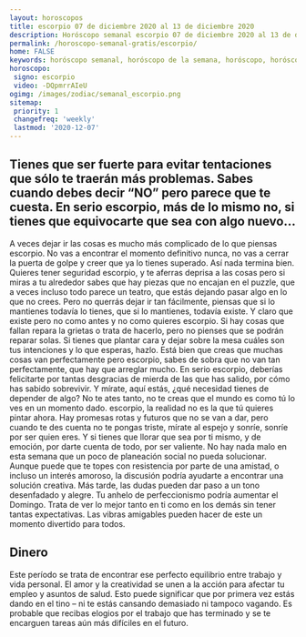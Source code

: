 ```yaml
---
layout: horoscopos
title: escorpio 07 de diciembre 2020 al 13 de diciembre 2020 
description: Horóscopo semanal escorpio 07 de diciembre 2020 al 13 de diciembre 2020. Tienes que ser fuerte para evitar tentaciones que sólo te traerán más problemas. Sabes cuando debes decir “NO” pero parece que te cuesta. En serio escorpio, más de lo mismo no, si tienes que equivocarte que sea con algo nuevo… 
permalink: /horoscopo-semanal-gratis/escorpio/
home: FALSE
keywords: horóscopo semanal, horóscopo de la semana, horóscopo, horóscopo gratis,horóscopos, horóscopo esperanza gracia, horoscopos escorpio la semana, horóscopos gratis, Tarot, Astrologia, Zodíaco, escorpio, horoscopo gratis, semanal
horoscopo:
 signo: escorpio
 video: -DQpmrrAIeU
ogimg: /images/zodiac/semanal_escorpio.png
sitemap:
 priority: 1
 changefreq: 'weekly'
 lastmod: '2020-12-07'
---
```




## Tienes que ser fuerte para evitar tentaciones que sólo te traerán más problemas. Sabes cuando debes decir “NO” pero parece que te cuesta. En serio escorpio, más de lo mismo no, si tienes que equivocarte que sea con algo nuevo… 

A veces dejar ir las cosas es mucho más complicado de lo que piensas escorpio. No vas a encontrar el momento definitivo nunca, no vas a cerrar la puerta de golpe y creer que ya lo tienes superado. Así nada termina bien. Quieres tener seguridad escorpio, y te aferras deprisa a las cosas pero si miras a tu alrededor sabes que hay piezas que no encajan en el puzzle, que a veces incluso todo parece un teatro, que estás dejando pasar algo en lo que no crees. Pero no querrás dejar ir tan fácilmente, piensas que si lo mantienes todavía lo tienes, que si lo mantienes, todavía existe. Y claro que existe pero no como antes y no como quieres escorpio. Si hay cosas que fallan repara la grietas o trata de hacerlo, pero no pienses que se podrán reparar solas. Si tienes que plantar cara y dejar sobre la mesa cuáles son tus intenciones y lo que esperas, hazlo. Está bien que creas que muchas cosas van perfectamente pero escorpio, sabes de sobra que no van tan perfectamente, que hay que arreglar mucho. En serio escorpio, deberías felicitarte por tantas desgracias de mierda de las que has salido, por cómo has sabido sobrevivir. Y mírate, aquí estás, ¿qué necesidad tienes de depender de algo? No te ates tanto, no te creas que el mundo es como tú lo ves en un momento dado. escorpio, la realidad no es la que tú quieres pintar ahora. Hay promesas rotas y futuros que no se van a dar, pero cuando te des cuenta no te pongas triste, mírate al espejo y sonríe, sonríe por ser quien eres. Y si tienes que llorar que sea por ti mismo, y de emoción, por darte cuenta de todo, por ser valiente. No hay nada malo en esta semana que un poco de planeación social no pueda solucionar. Aunque puede que te topes con resistencia por parte de una amistad, o incluso un interés amoroso, la discusión podría ayudarte a encontrar una solución creativa. Más tarde, las dudas pueden dar paso a un tono desenfadado y alegre. Tu anhelo de perfeccionismo podría aumentar el Domingo. Trata de ver lo mejor tanto en ti como en los demás sin tener tantas expectativas. Las vibras amigables pueden hacer de este un momento divertido para todos.

## Dinero

Este período se trata de encontrar ese perfecto equilibrio entre trabajo y vida personal. El amor y la creatividad se unen a la acción para afectar tu empleo y asuntos de salud. Esto puede significar que por primera vez estás dando en el tino – ni te estás cansando demasiado ni tampoco vagando. Es probable que recibas elogios por el trabajo que has terminado y se te encarguen tareas aún más difíciles en el futuro.